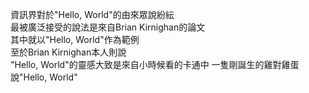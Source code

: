 資訊界對於"Hello, World"的由來眾說紛紜<br>
最被廣泛接受的說法是來自Brian Kirnighan的論文<br>
其中就以"Hello, World"作為範例<br>
至於Brian Kirnighan本人則說<br>
"Hello, World"的靈感大致是來自小時候看的卡通中 一隻剛誕生的雞對雞蛋說"Hello, World"
